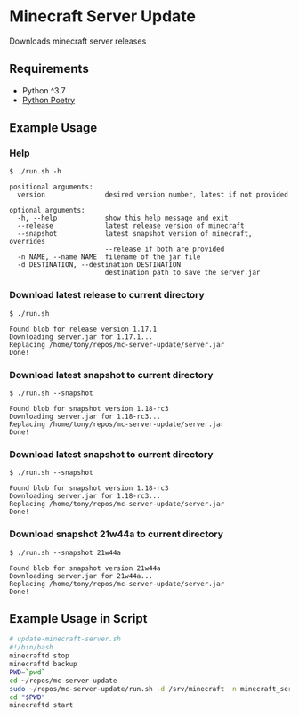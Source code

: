 # Minecraft Server Update

Downloads minecraft server releases

## Requirements

- Python ^3.7
- [Python Poetry](https://python-poetry.org/docs/#installation)

## Example Usage

### Help

```
$ ./run.sh -h

positional arguments:
  version               desired version number, latest if not provided

optional arguments:
  -h, --help            show this help message and exit
  --release             latest release version of minecraft
  --snapshot            latest snapshot version of minecraft, overrides
                        --release if both are provided
  -n NAME, --name NAME  filename of the jar file
  -d DESTINATION, --destination DESTINATION
                        destination path to save the server.jar
```

### Download latest release to current directory
```
$ ./run.sh

Found blob for release version 1.17.1
Downloading server.jar for 1.17.1...
Replacing /home/tony/repos/mc-server-update/server.jar
Done!
```

### Download latest snapshot to current directory
```
$ ./run.sh --snapshot

Found blob for snapshot version 1.18-rc3
Downloading server.jar for 1.18-rc3...
Replacing /home/tony/repos/mc-server-update/server.jar
Done!
```

### Download latest snapshot to current directory
```
$ ./run.sh --snapshot

Found blob for snapshot version 1.18-rc3
Downloading server.jar for 1.18-rc3...
Replacing /home/tony/repos/mc-server-update/server.jar
Done!
```

### Download snapshot 21w44a to current directory
```
$ ./run.sh --snapshot 21w44a

Found blob for snapshot version 21w44a
Downloading server.jar for 21w44a...
Replacing /home/tony/repos/mc-server-update/server.jar
Done!
```


## Example Usage in Script

```bash
# update-minecraft-server.sh
#!/bin/bash
minecraftd stop
minecraftd backup
PWD=`pwd`
cd ~/repos/mc-server-update
sudo ~/repos/mc-server-update/run.sh -d /srv/minecraft -n minecraft_server.jar "$@"
cd "$PWD"
minecraftd start
```